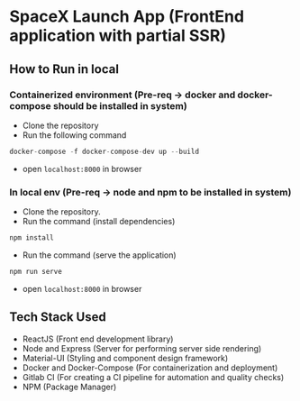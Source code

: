 # SpaceX Launch App (FrontEnd application with partial SSR)

## How to Run in local

### Containerized environment (Pre-req -> **docker and docker-compose** should be installed in system)

- Clone the repository
- Run the following command

```js
docker-compose -f docker-compose-dev up --build
```

- open `localhost:8000` in browser

### In local env (Pre-req -> **node and npm** to be installed in system)

- Clone the repository.
- Run the command (install dependencies)

```js
npm install
```

- Run the command (serve the application)

```js
npm run serve
```

- open `localhost:8000` in browser

## Tech Stack Used

- ReactJS (Front end development library)
- Node and Express (Server for performing server side rendering)
- Material-UI (Styling and component design framework)
- Docker and Docker-Compose (For containerization and deployment)
- Gitlab CI (For creating a CI pipeline for automation and quality checks)
- NPM (Package Manager)
